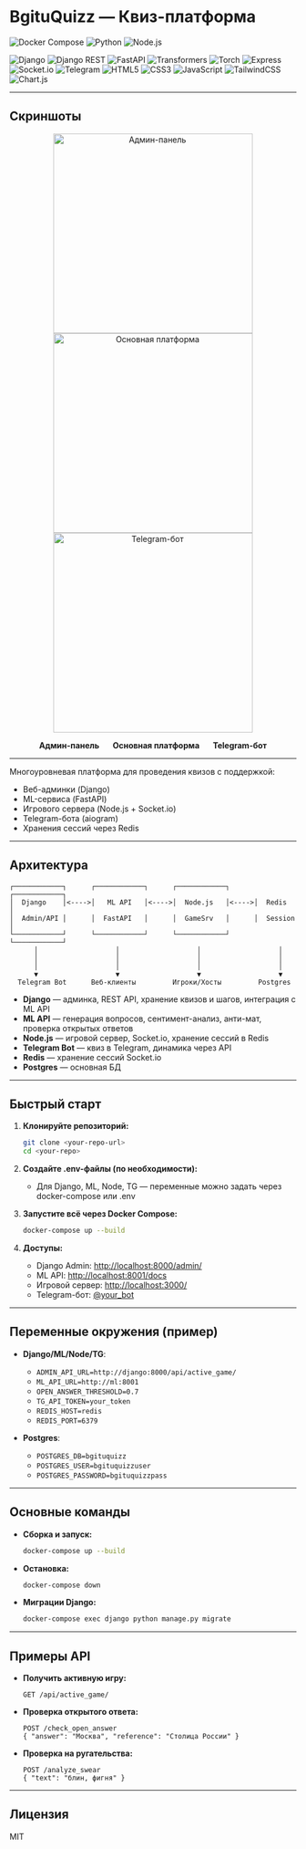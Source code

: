 # BgituQuizz — Квиз-платформа

![Docker Compose](https://img.shields.io/badge/docker--compose-ready-blue?logo=docker)
![Python](https://img.shields.io/badge/python-3.10-blue?logo=python)
![Node.js](https://img.shields.io/badge/nodejs-18-green?logo=node.js)

<!-- Стек -->
![Django](https://img.shields.io/badge/Django-4.2-green?logo=django)
![Django REST](https://img.shields.io/badge/DRF-REST%20Framework-red?logo=django)
![FastAPI](https://img.shields.io/badge/FastAPI-0.110.0-green?logo=fastapi)
![Transformers](https://img.shields.io/badge/Transformers-HuggingFace-yellow?logo=huggingface)
![Torch](https://img.shields.io/badge/PyTorch-2.2.2-orange?logo=pytorch)
![Express](https://img.shields.io/badge/Express-4.18.2-black?logo=express)
![Socket.io](https://img.shields.io/badge/Socket.io-4.7.5-black?logo=socket.io)
![Telegram](https://img.shields.io/badge/Telegram-Bot-blue?logo=telegram)
![HTML5](https://img.shields.io/badge/HTML5-E34F26?logo=html5&logoColor=white)
![CSS3](https://img.shields.io/badge/CSS3-1572B6?logo=css3&logoColor=white)
![JavaScript](https://img.shields.io/badge/JavaScript-F7DF1E?logo=javascript&logoColor=black)
![TailwindCSS](https://img.shields.io/badge/TailwindCSS-38B2AC?logo=tailwindcss&logoColor=white)
![Chart.js](https://img.shields.io/badge/Chart.js-FF6384?logo=chartdotjs)

---

## Скриншоты

<p align="center">
  <img src="https://github.com/user-attachments/assets/c59cb4b9-cb21-45dd-930d-af50b40fd043" alt="Админ-панель" width="350" style="margin: 0 10px;"/>
  <img src="https://github.com/user-attachments/assets/a1c8cdec-f9a6-4abf-a7f2-901553732146" alt="Основная платформа" width="350" style="margin: 0 10px;"/>
  <img src="https://github.com/user-attachments/assets/4259f8ca-f905-42a6-9124-87869b420f15" alt="Telegram-бот" width="350" style="margin: 0 10px;"/>
</p>


<p align="center">
  <b>Админ-панель</b> &nbsp;&nbsp;&nbsp;&nbsp; <b>Основная платформа</b> &nbsp;&nbsp;&nbsp;&nbsp; <b>Telegram-бот</b>
</p>

---

Многоуровневая платформа для проведения квизов с поддержкой:
- Веб-админки (Django)
- ML-сервиса (FastAPI)
- Игрового сервера (Node.js + Socket.io)
- Telegram-бота (aiogram)
- Хранения сессий через Redis

---

## Архитектура

```
┌────────────┐      ┌────────────┐      ┌────────────┐      ┌────────────┐
│  Django    │<---->│   ML API   │<---->│  Node.js   │<---->│  Redis     │
│  Admin/API │      │  FastAPI   │      │  GameSrv   │      │  Session   │
└────────────┘      └────────────┘      └────────────┘      └────────────┘
      │                   │                   │                   │
      │                   │                   │                   │
      │                   │                   │                   │
      ▼                   ▼                   ▼                   ▼
  Telegram Bot      Веб-клиенты         Игроки/Хосты         Postgres
```

- **Django** — админка, REST API, хранение квизов и шагов, интеграция с ML API
- **ML API** — генерация вопросов, сентимент-анализ, анти-мат, проверка открытых ответов
- **Node.js** — игровой сервер, Socket.io, хранение сессий в Redis
- **Telegram Bot** — квиз в Telegram, динамика через API
- **Redis** — хранение сессий Socket.io
- **Postgres** — основная БД

---

## Быстрый старт

1. **Клонируйте репозиторий:**
   ```bash
   git clone <your-repo-url>
   cd <your-repo>
   ```

2. **Создайте .env-файлы (по необходимости):**
   - Для Django, ML, Node, TG — переменные можно задать через docker-compose или .env

3. **Запустите всё через Docker Compose:**
   ```bash
   docker-compose up --build
   ```

4. **Доступы:**
   - Django Admin: [http://localhost:8000/admin/](http://localhost:8000/admin/)
   - ML API: [http://localhost:8001/docs](http://localhost:8001/docs)
   - Игровой сервер: [http://localhost:3000/](http://localhost:3000/)
   - Telegram-бот: [@your_bot](https://t.me/your_bot)

---

## Переменные окружения (пример)

- **Django/ML/Node/TG**:
  - `ADMIN_API_URL=http://django:8000/api/active_game/`
  - `ML_API_URL=http://ml:8001`
  - `OPEN_ANSWER_THRESHOLD=0.7`
  - `TG_API_TOKEN=your_token`
  - `REDIS_HOST=redis`
  - `REDIS_PORT=6379`

- **Postgres**:
  - `POSTGRES_DB=bgituquizz`
  - `POSTGRES_USER=bgituquizzuser`
  - `POSTGRES_PASSWORD=bgituquizzpass`

---

## Основные команды

- **Сборка и запуск:**
  ```bash
  docker-compose up --build
  ```
- **Остановка:**
  ```bash
  docker-compose down
  ```
- **Миграции Django:**
  ```bash
  docker-compose exec django python manage.py migrate
  ```

---

## Примеры API

- **Получить активную игру:**
  ```http
  GET /api/active_game/
  ```
- **Проверка открытого ответа:**
  ```http
  POST /check_open_answer
  { "answer": "Москва", "reference": "Столица России" }
  ```
- **Проверка на ругательства:**
  ```http
  POST /analyze_swear
  { "text": "блин, фигня" }
  ```

---

## Лицензия

MIT 
